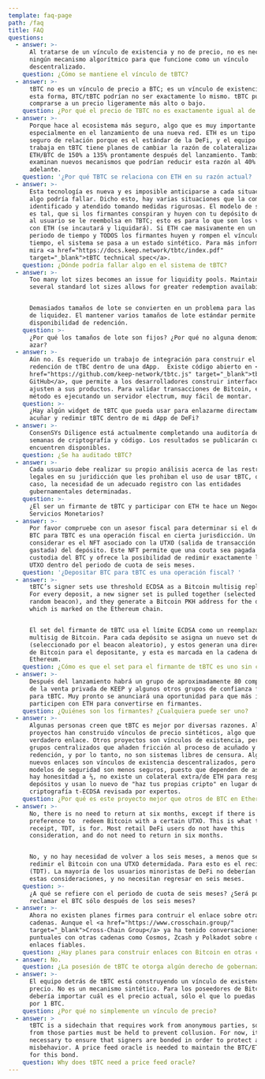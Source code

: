 ```yaml
---
template: faq-page
path: /faq
title: FAQ
questions:
  - answer: >-
      Al tratarse de un vínculo de existencia y no de precio, no es necesario
      ningún mecanismo algorítmico para que funcione como un vínculo
      descentralizado.
    question: ¿Cómo se mantiene el vínculo de tBTC?
  - answer: >-
      tBTC no es un vínculo de precio a BTC; es un vínculo de existencia. De
      esta forma, BTC/tBTC podrían no ser exactamente lo mismo. tBTC puede
      comprarse a un precio ligeramente más alto o bajo.
    question: ¿Por qué el precio de TBTC no es exactamente igual al de BTC?
  - answer: >-
      Porque hace al ecosistema más seguro, algo que es muy importante en DeFi,
      especialmente en el lanzamiento de una nueva red. ETH es un tipo más
      seguro de relación porque es el estándar de la DeFi, y el equipo que
      trabaja en tBTC tiene planes de cambiar la razón de colateralización de
      ETH/BTC de 150% a 135% prontamente después del lanzamiento. También se
      examinan nuevos mecanismos que podrían reducir esta razón al 40% más
      adelante.
    question: '¿Por qué TBTC se relaciona con ETH en su razón actual? '
  - answer: >-
      Esta tecnología es nueva y es imposible anticiparse a cada situación donde
      algo podría fallar. Dicho esto, hay varias situaciones que la comunidad ha
      identificado y atendido tomando medidas rigurosas. El modelo de seguridad
      es tal, que si los firmantes conspiran y huyen con tu depósito de Bitcoin,
      al usuario se le reembolsa en TBTC; esto es para lo que son los vínculos
      con ETH (se incautará y liquidará). Si ETH cae masivamente en un corto
      periodo de tiempo y TODOS los firmantes huyen y rompen el vínculo al mismo
      tiempo, el sistema se pasa a un estado sintético. Para más información,
      mira <a href="https://docs.keep.network/tbtc/index.pdf"
      target="_blank">tBTC technical spec</a>.
    question: ¿Dónde podría fallar algo en el sistema de tBTC?
  - answer: >-
      Too many lot sizes becomes an issue for liquidity pools. Maintaining
      several standard lot sizes allows for greater redemption availability.


      Demasiados tamaños de lote se convierten en un problema para las reservas
      de liquidez. El mantener varios tamaños de lote estándar permite una mayor
      disponibilidad de redención.
    question: >-
      ¿Por qué los tamaños de lote son fijos? ¿Por qué no alguna denominación al
      azar?
  - answer: >-
      Aún no. Es requerido un trabajo de integración para construir el acuñado y
      redención de tTBC dentro de una dApp.  Existe código abierto en <a
      href="https://github.com/keep-network/tbtc.js" target="_blank">tbtc.js
      GitHub</a>, que permite a los desarrolladores construir interfaces que se
      ajusten a sus productos. Para validar transacciones de Bitcoin, el mejor
      método es ejecutando un servidor electrum, muy fácil de montar.
    question: >-
      ¿Hay algún widget de tBTC que pueda usar para enlazarme directamente a
      acuñar y redimir tBTC dentro de mi dApp de DeFi?
  - answer: >-
      ConsenSYs Diligence está actualmente completando una auditoría de seis
      semanas de criptografía y código. Los resultados se publicarán cuando se
      encuentren disponibles.
    question: ¿Se ha auditado tBTC?
  - answer: >-
      Cada usuario debe realizar su propio análisis acerca de las restriciones
      legales en su juridicción que les prohiban el uso de usar tBTC, o en dado
      caso, la necesidad de un adecuado registro con las entidades
      gubernamentales determinadas.
    question: >-
      ¿El ser un firmante de tBTC y participar con ETH te hace un Negocio de
      Servicios Monetarios?
  - answer: >-
      Por favor compruebe con un asesor fiscal para determinar si el depósito de
      BTC para TBTC es una operación fiscal en cierta jurisdicción. Un aspecto a
      considerar es el NFT asociado con la UTXO (salida de transacción no
      gastada) del depósito. Este NFT permite que una couta sea pagada para la
      custodia del BTC y ofrece la posibilidad de redimir exactamente la misma
      UTXO dentro del periodo de cuota de seis meses.
    question: '¿Depositar BTC para tBTC es una operación fiscal? '
  - answer: >-
      tBTC’s signer sets use threshold ECDSA as a Bitcoin multisig replacement.
      For every deposit, a new signer set is pulled together (selected by the
      random beacon), and they generate a Bitcoin PKH address for the depositor,
      which is marked on the Ethereum chain.


      El set del firmante de tBTC usa el límite ECDSA como un reemplazo al
      multisig de Bitcoin. Para cada depósito se asigna un nuevo set de firmante
      (seleccionado por el beacon aleatorio), y estos generan una dirección PKH
      de Bitcoin para el depositante, y esta es marcada en la cadena de
      Ethereum.
    question: ¿Cómo es que el set para el firmante de tBTC es uno sin custodia?
  - answer: >-
      Después del lanzamiento habrá un grupo de aproximadamente 80 compradores
      de la venta privada de KEEP y algunos otros grupos de confianza firmando
      para tBTC. Muy pronto se anunciará una oportunidad para que más individuos
      participen con ETH para convertirse en firmantes.
    question: ¿Quiénes son los firmantes? ¿Cualquiera puede ser uno?
  - answer: >-
      Algunas personas creen que tBTC es mejor por diversas razones. Algunos
      proyectos han construido vínculos de precio sintéticos, algo que no es un
      verdadero enlace. Otros proyectos son vínculos de existencia, pero hay
      grupos centralizados que añaden fricción al proceso de acuñado y
      redención, y por lo tanto, no son sistemas libres de censura. Algunos
      nuevos enlaces son vínculos de existencia descentralizados, pero esos
      modelos de seguridad son menos seguros, puesto que dependen de asumir que
      hay honesitdad a ⅔, no existe un colateral extra/de ETH para respaldar los
      depósitos y usan lo nuevo de "haz tus propias cripto" en lugar de
      criptografía t-ECDSA revisada por expertos.
    question: ¿Por qué es este proyecto mejor que otros de BTC en Ethereum?
  - answer: >-
      No, there is no need to return at six months, except if there is a
      preference to  redeem Bitcoin with a certain UTXO. This is what the NFT
      receipt, TDT, is for. Most retail DeFi users do not have this
      consideration, and do not need to return in six months.


      No, y no hay necesidad de volver a los seis meses, a menos que se prefiera
      redimir el Bitcoin con una UTXO determidada. Para esto es el recibo NFT
      (TDT). La mayoría de los usuarios minoristas de DeFi no deberían tener
      estas consideraciones, y no necesitan regresar en seis meses.
    question: >-
      ¿A qué se refiere con el periodo de cuota de seis meses? ¿Será posible
      reclamar el BTC sólo después de los seis meses?
  - answer: >-
      Ahora no existen planes firmes para contruir el enlace sobre otras
      cadenas. Aunque el <a href="https://www.crosschain.group/"
      target="_blank">Cross-Chain Group</a> ya ha tenido conversaciones
      puntuales con otras cadenas como Cosmos, Zcash y Polkadot sobre diseños de
      enlaces fiables.
    question: ¿Hay planes para construir enlaces con Bitcoin en otras cadenas?
  - answer: No.
    question: ¿La posesión de tBTC te otorga algún derecho de gobernanza?
  - answer: >-
      El equipo detrás de tBTC está construyendo un vínculo de existencia, no de
      precio. No es un mecanismo sintético. Para los poseedores de Bitcoin, no
      debería importar cuál es el precio actual, sólo el que lo puedas canjear
      por 1 BTC.
    question: ¿Por qué no simplemente un vínculo de precio?
  - answer: >
      tBTC is a sidechain that requires work from anonymous parties, so bonds
      from those parties must be held to prevent collusion. For now, it is
      necessary to ensure that signers are bonded in order to protect against
      misbehavior. A price feed oracle is needed to maintain the BTC/ETH price
      for this bond.
    question: Why does tBTC need a price feed oracle?
---
```


